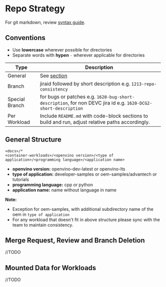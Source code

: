 # Repo Strategy

For git markdown, review [syntax guide](https://docs.github.com/en/github/writing-on-github/getting-started-with-writing-and-formatting-on-github/basic-writing-and-formatting-syntax).

## Conventions
- Use **lowercase** wherever possible for directories
- Separate words with **hypen** `-` wherever applicable for directories

Type | Description
-----|------------
General | See [section](#General-Structure)
Branch | jiraid followed by short description e.g. `1213-repo-consistency`
Special Branch | for bugs or patches e.g. `1620-bug-short-description`, for non DEVC jira id e.g. `1620-DCG2-short-description`
Per Workload | Include `README.md` with code-block sections to build and run, adjust relative paths accordingly.

## General Structure
```
<docs>/*
<container-workloads>/<openvino version>/<type of application>/<programming language>/<application name>
```
- **openvino version:** openvino-dev-latest or openvino-lts
- **type of application:** developer-samples or oem-samples/advantech or tutorials
- **programming language:** cpp or python
- **application name:** name without language in name

**Note:** 
- Exception for oem-samples, with additional subdirectory name of the oem in `type of application`
- For any workload that doesn't fit in above structure please sync with the team to maintain consistency.

## Merge Request, Review and Branch Deletion
//TODO

## Mounted Data for Workloads
//TODO
